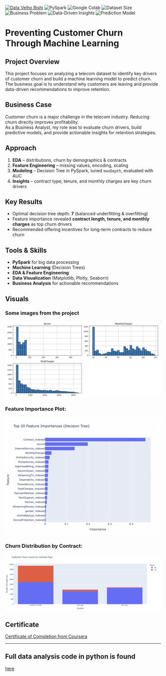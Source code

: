[![Data Velho Rishi](https://img.shields.io/badge/Data%20Velho-Rishi-blueviolet)](https://rishi-analytics.github.io/)
![PySpark](https://img.shields.io/badge/Big%20Data-PySpark-orange)
![Google Colab](https://img.shields.io/badge/Environment-Google%20Colab-yellow)
![Dataset Size](https://img.shields.io/badge/Rows-7043-blue)
![Business Problem](https://img.shields.io/badge/Business-Problem-red)
![Data-Driven Insights](https://img.shields.io/badge/Data-Driven%20Insights-green)
![Prediction Model](https://img.shields.io/badge/)

# Preventing Customer Churn Through Machine Learning

## Project Overview  
This project focuses on analyzing a telecom dataset to identify key drivers of customer churn and build a machine learning model to predict churn.  
The business goal is to understand why customers are leaving and provide data-driven recommendations to improve retention.  

## Business Case  
Customer churn is a major challenge in the telecom industry. Reducing churn directly improves profitability.  
As a Business Analyst, my role was to evaluate churn drivers, build predictive models, and provide actionable insights for retention strategies.  

## Approach  
1. **EDA** – distributions, churn by demographics & contracts  
2. **Feature Engineering** – missing values, encoding, scaling  
3. **Modeling** – Decision Tree in PySpark, tuned `maxDepth`, evaluated with AUC  
4. **Insights** – contract type, tenure, and monthly charges are key churn drivers 

## Key Results  
- Optimal decision tree depth: **7** (balanced underfitting & overfitting)  
- Feature importance revealed **contract length, tenure, and monthly charges** as top churn drivers  
- Recommended offering incentives for long-term contracts to reduce churn  

## Tools & Skills  
- **PySpark** for big data processing  
- **Machine Learning** (Decision Trees)  
- **EDA & Feature Engineering**  
- **Data Visualization** (Matplotlib, Plotly, Seaborn)  
- **Business Analysis** for actionable recommendations  

## Visuals  
### Some images from the project

<img id="picture1" src="course_images/GRAPH.png" alt="alt text" width="600"/>

### Feature Importance Plot:

<img id="picture2" src="course_images/Top 20 Feature Importances (Decision Tree).png" alt="alt text" width="600"/>

### Churn Distribution by Contract: 

<img id="picture2" src="course_images/Customer Churn Count by Contract Type.png" alt="alt text" width="600"/>

## Certificate

[Certificate of Completion from Coursera](https://coursera.org/share/e0d6590f1bed54ef018b33be3777bd14)

---

## Full data analysis code in python is found 
[here](https://github.com/rishi-analytics/Machine-Learning-With-PySpark/blob/main/Machine_Learning_With_PySpark.ipynb)


